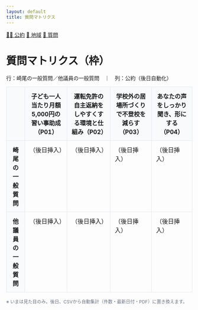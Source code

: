 ```yaml
---
layout: default
title: 質問マトリクス
---
```


<!-- ★いまは “枠だけ” の静的ページ。後日、動的版に差し替えます。 -->

<link rel="stylesheet" href="/activity-site/assets/style.css">

<div class="nav">
  <a href="/activity-site/#pledges">🏳️‍🌈 公約</a>
  <a href="/activity-site/activities">📍 地域</a>
  <a href="/activity-site/matrix">💬 質問</a>
</div>

<div class="wrapper">
  <h1>質問マトリクス（枠）</h1>
  <p class="meta">行：崎尾の一般質問／他議員の一般質問　｜　列：公約（後日自動化）</p>

  <style>
    table.mx{width:100%;border-collapse:collapse;margin-top:8px}
    .mx th,.mx td{border:1px solid #e5e7eb;padding:12px;vertical-align:top}
    .mx th{background:#f8fafc}
    .mini{color:#6b7280;font-size:12px}
  </style>

  <table class="mx">
    <thead>
      <tr>
        <th></th>
        <th>子ども一人当たり月額5,000円の習い事助成（P01）</th>
        <th>運転免許の自主返納をしやすくする環境と仕組み（P02）</th>
        <th>学校外の居場所づくりで不登校を減らす（P03）</th>
        <th>あなたの声をしっかり聞き、形にする（P04）</th>
      </tr>
    </thead>
    <tbody>
      <tr>
        <th>崎尾の一般質問</th>
        <td>（後日挿入）</td>
        <td>（後日挿入）</td>
        <td>（後日挿入）</td>
        <td>（後日挿入）</td>
      </tr>
      <tr>
        <th>他議員の一般質問</th>
        <td>（後日挿入）</td>
        <td>（後日挿入）</td>
        <td>（後日挿入）</td>
        <td>（後日挿入）</td>
      </tr>
    </tbody>
  </table>

  <p class="mini">※ いまは見た目のみ。後日、CSVから自動集計（件数・最新日付・PDF）に置き換えます。</p>
</div>
